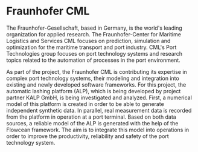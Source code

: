 # Fraunhofer CML

The Fraunhofer-Gesellschaft, based in Germany, is the world's leading organization for applied research.
The Fraunhofer-Center for Maritime Logistics and Services CML focuses on prediction, simulation and optimization for the maritime transport and port industry.
CML's Port Technologies group focuses on port technology systems and research topics related to the automation of processes in the port environment.

As part of the project, the Fraunhofer CML is contributing its expertise in complex port technology systems, their modeling and integration into existing and newly developed software frameworks.
For this project, the automatic lashing platform (ALP), which is being developed by project partner KALP GmbH, is being investigated and analyzed.
First, a numerical model of this platform is created in order to be able to generate independent synthetic data.
In parallel, real measurement data is recorded from the platform in operation at a port terminal.
Based on both data sources, a reliable model of the ALP is generated with the help of the Flowcean framework.
The aim is to integrate this model into operations in order to improve the productivity, reliability and safety of the port technology system.
